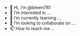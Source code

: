 - 👋 Hi, I’m @bleem781
- 👀 I’m interested in ...
- 🌱 I’m currently learning ...
- 💞️ I’m looking to collaborate on ...
- 📫 How to reach me ...

<!---
bleem781/bleem781 is a ✨ special ✨ repository because its `README.md` (this file) appears on your GitHub profile.
You can click the Preview link to take a look at your changes.
--->
